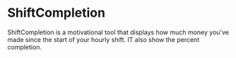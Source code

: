 # ShiftCompletion
ShiftCompletion is a motivational tool that displays how much money you've made since the start of your hourly shift. IT also show the percent completion.
